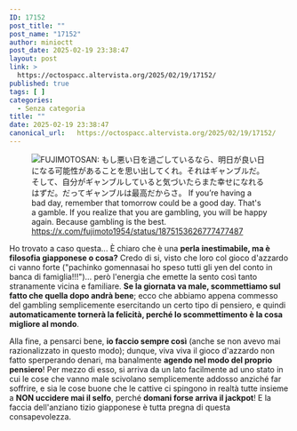 ```yaml
---
ID: 17152
post_title: ""
post_name: "17152"
author: minioctt
post_date: 2025-02-19 23:38:47
layout: post
link: >
  https://octospacc.altervista.org/2025/02/19/17152/
published: true
tags: [ ]
categories:
  - Senza categoria
title: ""
date: 2025-02-19 23:38:47
canonical_url:   https://octospacc.altervista.org/2025/02/19/17152/
---
```

<!-- wp:image {"id":17153,"sizeSlug":"full","linkDestination":"none"} -->
<figure class="wp-block-image size-full"><img src="{{site.cdnurl}}/assets/uploads/2025/02/image-52.png" alt="FUJIMOTOSAN:
もし悪い日を過ごしているなら、明日が良い日になる可能性があることを思い出してくれ。それはギャンブルだ。そして、自分がギャンブルしていると気づいたらまた幸せになれるはずだ。だってギャンブルは最高だからさ。
If you’re having a bad day, remember that tomorrow could be a good day. That's a gamble. If you realize that you are gambling, you will be happy again. Because gambling is the best." class="wp-image-17153"/><figcaption class="wp-element-caption"><a href="https://x.com/fujimoto1954/status/1875153626777477487">https://x.com/fujimoto1954/status/1875153626777477487</a></figcaption></figure>
<!-- /wp:image -->

<!-- wp:paragraph -->
<p>Ho trovato a caso questa... È chiaro che è una <strong>perla inestimabile, ma è filosofia giapponese o cosa?</strong> Credo di si, visto che loro col gioco d'azzardo ci vanno forte ("pachinko gomennasai ho speso tutti gli yen del conto in banca di famiglia!!!")... però l'energia che emette la sento così tanto stranamente vicina e familiare. <strong>Se la giornata va male, scommettiamo sul fatto che quella dopo andrà bene</strong>; ecco che abbiamo appena commesso del gambling semplicemente esercitando un certo tipo di pensiero, e quindi <strong>automaticamente tornerà la felicità, perché lo scommettimento è la cosa migliore al mondo</strong>.</p>
<!-- /wp:paragraph -->

<!-- wp:paragraph -->
<p>Alla fine, a pensarci bene, <strong>io faccio sempre così</strong> (anche se non avevo mai razionalizzato in questo modo); dunque, viva viva il gioco d'azzardo non fatto sperperando denari, ma banalmente <strong>agendo nel modo del proprio pensiero</strong>! Per mezzo di esso, si arriva da un lato facilmente ad uno stato in cui le cose che vanno male scivolano semplicemente addosso anziché far soffrire, e sia le cose buone che le cattive ci spingono in realtà tutte insieme a <strong>NON uccidere mai il selfo</strong>, perché <strong>domani forse arriva il jackpot</strong>! E la faccia dell'anziano tizio giapponese è tutta pregna di questa consapevolezza.</p>
<!-- /wp:paragraph -->
